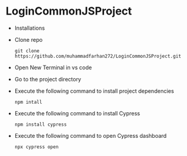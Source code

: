# LoginCommonJSProject
- Installations

- Clone repo
   <pre><code>git clone https://github.com/muhammadfarhan272/LoginCommonJSProject.git</code></pre>

- Open New Terminal in vs code

- Go to the project directory

- Execute the following command to install project dependencies

    <pre><code>npm intall</code></pre>
- Execute the following command to install Cypress

    <pre><code>npm install cypress</code></pre>
- Execute the following command to open Cypress dashboard
    <pre><code>npx cypress open</code></pre>
